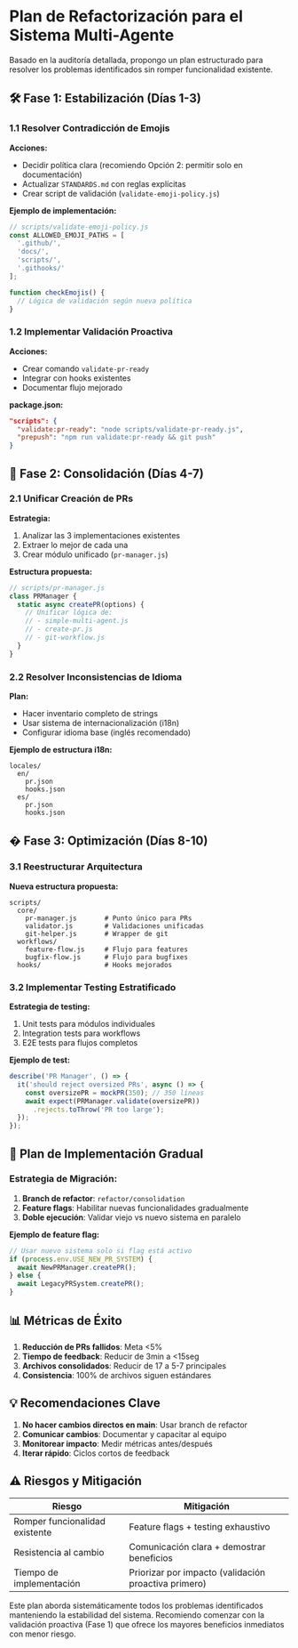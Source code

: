 # Plan de Refactorización para el Sistema Multi-Agente

Basado en la auditoría detallada, propongo un plan estructurado para resolver los problemas identificados sin romper funcionalidad existente.

## 🛠️ Fase 1: Estabilización (Días 1-3)

### 1.1 Resolver Contradicción de Emojis
**Acciones:**
- Decidir política clara (recomiendo Opción 2: permitir solo en documentación)
- Actualizar `STANDARDS.md` con reglas explícitas
- Crear script de validación (`validate-emoji-policy.js`)

**Ejemplo de implementación:**
```javascript
// scripts/validate-emoji-policy.js
const ALLOWED_EMOJI_PATHS = [
  '.github/',
  'docs/',
  'scripts/',
  '.githooks/'
];

function checkEmojis() {
  // Lógica de validación según nueva política
}
```

### 1.2 Implementar Validación Proactiva
**Acciones:**
- Crear comando `validate-pr-ready`
- Integrar con hooks existentes
- Documentar flujo mejorado

**package.json:**
```json
"scripts": {
  "validate:pr-ready": "node scripts/validate-pr-ready.js",
  "prepush": "npm run validate:pr-ready && git push"
}
```

## 🔄 Fase 2: Consolidación (Días 4-7)

### 2.1 Unificar Creación de PRs
**Estrategia:**
1. Analizar las 3 implementaciones existentes
2. Extraer lo mejor de cada una
3. Crear módulo unificado (`pr-manager.js`)

**Estructura propuesta:**
```javascript
// scripts/pr-manager.js
class PRManager {
  static async createPR(options) {
    // Unificar lógica de:
    // - simple-multi-agent.js
    // - create-pr.js
    // - git-workflow.js
  }
}
```

### 2.2 Resolver Inconsistencias de Idioma
**Plan:**
- Hacer inventario completo de strings
- Usar sistema de internacionalización (i18n)
- Configurar idioma base (inglés recomendado)

**Ejemplo de estructura i18n:**
```
locales/
  en/
    pr.json
    hooks.json
  es/
    pr.json
    hooks.json
```

## � Fase 3: Optimización (Días 8-10)

### 3.1 Reestructurar Arquitectura
**Nueva estructura propuesta:**
```
scripts/
  core/
    pr-manager.js       # Punto único para PRs
    validator.js        # Validaciones unificadas
    git-helper.js       # Wrapper de git
  workflows/
    feature-flow.js     # Flujo para features
    bugfix-flow.js      # Flujo para bugfixes
  hooks/                # Hooks mejorados
```

### 3.2 Implementar Testing Estratificado
**Estrategia de testing:**
1. Unit tests para módulos individuales
2. Integration tests para workflows
3. E2E tests para flujos completos

**Ejemplo de test:**
```javascript
describe('PR Manager', () => {
  it('should reject oversized PRs', async () => {
    const oversizePR = mockPR(350); // 350 líneas
    await expect(PRManager.validate(oversizePR))
      .rejects.toThrow('PR too large');
  });
});
```

## 🚀 Plan de Implementación Gradual

### Estrategia de Migración:
1. **Branch de refactor**: `refactor/consolidation`
2. **Feature flags**: Habilitar nuevas funcionalidades gradualmente
3. **Doble ejecución**: Validar viejo vs nuevo sistema en paralelo

**Ejemplo de feature flag:**
```javascript
// Usar nuevo sistema solo si flag está activo
if (process.env.USE_NEW_PR_SYSTEM) {
  await NewPRManager.createPR();
} else {
  await LegacyPRSystem.createPR();
}
```

## 📊 Métricas de Éxito

1. **Reducción de PRs fallidos**: Meta <5%
2. **Tiempo de feedback**: Reducir de 3min a <15seg
3. **Archivos consolidados**: Reducir de 17 a 5-7 principales
4. **Consistencia**: 100% de archivos siguen estándares

## 💡 Recomendaciones Clave

1. **No hacer cambios directos en main**: Usar branch de refactor
2. **Comunicar cambios**: Documentar y capacitar al equipo
3. **Monitorear impacto**: Medir métricas antes/después
4. **Iterar rápido**: Ciclos cortos de feedback

## ⚠️ Riesgos y Mitigación

| Riesgo | Mitigación |
|--------|------------|
| Romper funcionalidad existente | Feature flags + testing exhaustivo |
| Resistencia al cambio | Comunicación clara + demostrar beneficios |
| Tiempo de implementación | Priorizar por impacto (validación proactiva primero) |

Este plan aborda sistemáticamente todos los problemas identificados manteniendo la estabilidad del sistema. Recomiendo comenzar con la validación proactiva (Fase 1) que ofrece los mayores beneficios inmediatos con menor riesgo.